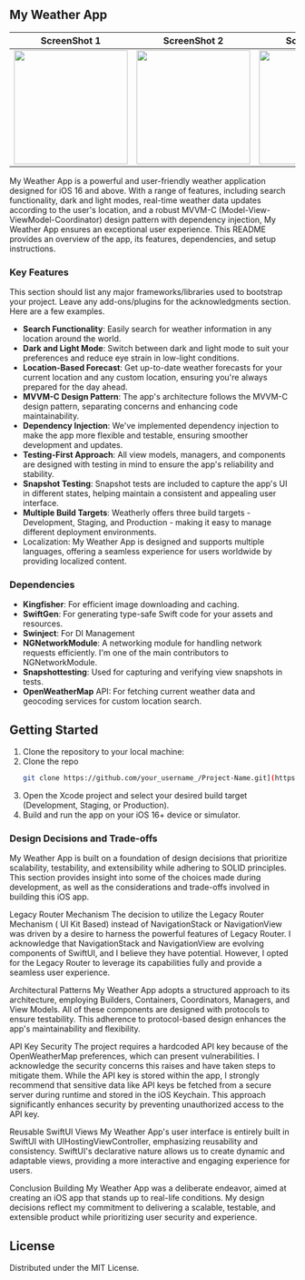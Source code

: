 <!-- ABOUT THE PROJECT -->
## My Weather App

| ScreenShot 1|ScreenShot 2|ScreenShot 3|
|----------|:-------------:|:------:|
| <img src="https://github.com/kemalekren/MyWeatherApp/assets/7187826/b6481c32-e9db-43b1-bd56-6d9ac587302d" width=200 /> | <img src="https://github.com/kemalekren/MyWeatherApp/assets/7187826/6c8b6cb2-7a47-4a7e-910f-7958969e8cb5" width=200 /> | <img src="https://github.com/kemalekren/MyWeatherApp/assets/7187826/4c962bf2-4592-408a-b421-661b4df5275f" width=200 />|


My Weather App is a powerful and user-friendly weather application designed for iOS 16 and above. With a range of features, including search functionality, dark and light modes, real-time weather data updates according to the user's location, and a robust MVVM-C (Model-View-ViewModel-Coordinator) design pattern with dependency injection, My Weather App ensures an exceptional user experience. This README provides an overview of the app, its features, dependencies, and setup instructions.


### Key Features

This section should list any major frameworks/libraries used to bootstrap your project. Leave any add-ons/plugins for the acknowledgments section. Here are a few examples.

* **Search Functionality**: Easily search for weather information in any location around the world.
* **Dark and Light Mode**: Switch between dark and light mode to suit your preferences and reduce eye strain in low-light conditions.
* **Location-Based Forecast**: Get up-to-date weather forecasts for your current location and any custom location, ensuring you're always prepared for the day ahead.
* **MVVM-C Design Pattern**: The app's architecture follows the MVVM-C design pattern, separating concerns and enhancing code maintainability.
* **Dependency Injection**: We've implemented dependency injection to make the app more flexible and testable, ensuring smoother development and updates.
* **Testing-First Approach**: All view models, managers, and components are designed with testing in mind to ensure the app's reliability and stability.
* **Snapshot Testing**: Snapshot tests are included to capture the app's UI in different states, helping maintain a consistent and appealing user interface.
* **Multiple Build Targets**: Weatherly offers three build targets - Development, Staging, and Production - making it easy to manage different deployment environments.
* Localization: My Weather App is designed and supports multiple languages, offering a seamless experience for users worldwide by providing localized content.


### Dependencies

* **Kingfisher**: For efficient image downloading and caching.
* **SwiftGen**: For generating type-safe Swift code for your assets and resources.
* **Swinject**: For DI Management
* **NGNetworkModule**: A networking module for handling network requests efficiently. I'm one of the main contributors to NGNetworkModule.
* **Snapshottesting**: Used for capturing and verifying view snapshots in tests.
* **OpenWeatherMap** API: For fetching current weather data and geocoding services for custom location search.
<!-- GETTING STARTED -->
## Getting Started

1. Clone the repository to your local machine:
2. Clone the repo
   ```sh
   git clone https://github.com/your_username_/Project-Name.git](https://github.com/kemalekren/MyWeatherApp.git
   ```
3. Open the Xcode project and select your desired build target (Development, Staging, or Production).
4. Build and run the app on your iOS 16+ device or simulator.

### Design Decisions and Trade-offs
My Weather App is built on a foundation of design decisions that prioritize scalability, testability, and extensibility while adhering to SOLID principles. This section provides insight into some of the choices made during development, as well as the considerations and trade-offs involved in building this iOS app.

Legacy Router Mechanism
The decision to utilize the Legacy Router Mechanism ( UI Kit Based) instead of NavigationStack or NavigationView was driven by a desire to harness the powerful features of Legacy Router. I acknowledge that NavigationStack and NavigationView are evolving components of SwiftUI, and I believe they have potential. However, I opted for the Legacy Router to leverage its capabilities fully and provide a seamless user experience.

Architectural Patterns
My Weather App adopts a structured approach to its architecture, employing Builders, Containers, Coordinators, Managers, and View Models. All of these components are designed with protocols to ensure testability. This adherence to protocol-based design enhances the app's maintainability and flexibility.

API Key Security
The project requires a hardcoded API key because of the OpenWeatherMap preferences, which can present vulnerabilities. I acknowledge the security concerns this raises and have taken steps to mitigate them. While the API key is stored within the app, I strongly recommend that sensitive data like API keys be fetched from a secure server during runtime and stored in the iOS Keychain. This approach significantly enhances security by preventing unauthorized access to the API key.

Reusable SwiftUI Views
My Weather App's user interface is entirely built in SwiftUI with UIHostingViewController, emphasizing reusability and consistency. SwiftUI's declarative nature allows us to create dynamic and adaptable views, providing a more interactive and engaging experience for users.

Conclusion
Building My Weather App was a deliberate endeavor, aimed at creating an iOS app that stands up to real-life conditions. My design decisions reflect my commitment to delivering a scalable, testable, and extensible product while prioritizing user security and experience.

<!-- LICENSE -->
## License

Distributed under the MIT License.
